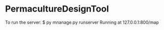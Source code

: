 # PermacultureDesignTool

To run the server: $ py mnanage.py runserver
Running at 127.0.0.1:800/map

